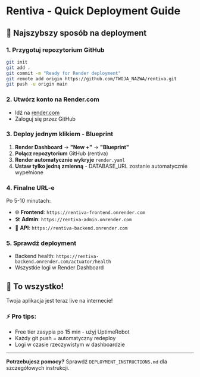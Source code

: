 # Rentiva - Quick Deployment Guide

## 🚀 Najszybszy sposób na deployment

### 1. Przygotuj repozytorium GitHub
```bash
git init
git add .
git commit -m "Ready for Render deployment"
git remote add origin https://github.com/TWOJA_NAZWA/rentiva.git
git push -u origin main
```

### 2. Utwórz konto na Render.com
- Idź na [render.com](https://render.com)
- Zaloguj się przez GitHub

### 3. Deploy jednym klikiem - Blueprint
1. **Render Dashboard** → **"New +"** → **"Blueprint"**
2. **Połącz repozytorium** GitHub (rentiva)
3. **Render automatycznie wykryje** `render.yaml`
4. **Ustaw tylko jedną zmienną** - DATABASE_URL zostanie automatycznie wypełnione

### 4. Finalne URL-e
Po 5-10 minutach:
- 🌐 **Frontend**: `https://rentiva-frontend.onrender.com`
- 🛠️ **Admin**: `https://rentiva-admin.onrender.com`
- 🔧 **API**: `https://rentiva-backend.onrender.com`

### 5. Sprawdź deployment
- Backend health: `https://rentiva-backend.onrender.com/actuator/health`
- Wszystkie logi w Render Dashboard

## 🎯 To wszystko!
Twoja aplikacja jest teraz live na internecie! 

### ⚡ Pro tips:
- Free tier zasypia po 15 min - użyj UptimeRobot
- Każdy git push = automatyczny redeploy
- Logi w czasie rzeczywistym w dashboardzie

---
**Potrzebujesz pomocy?** Sprawdź `DEPLOYMENT_INSTRUCTIONS.md` dla szczegółowych instrukcji.
